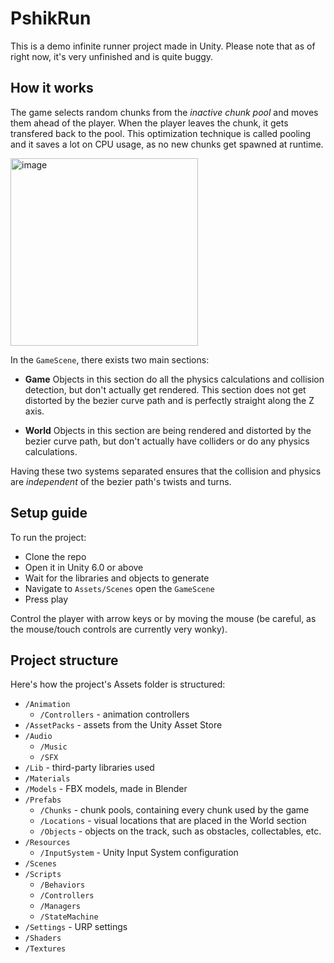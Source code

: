 # PshikRun
This is a demo infinite runner project made in Unity. Please note that as of right now, it's very unfinished and is quite buggy.

## How it works
The game selects random chunks from the *inactive chunk pool* and moves them ahead of the player. When the player leaves the chunk, it gets transfered back to the pool. This optimization technique is called pooling and it saves a lot on CPU usage, as no new chunks get spawned at runtime.

<img height="300" alt="image" src="https://github.com/user-attachments/assets/c9c2dc29-d8ce-4a6a-8bc8-14f14495fb54" />

In the `GameScene`, there exists two main sections:
- **Game**
  Objects in this section do all the physics calculations and collision detection, but don't actually get rendered. This section does not get distorted by the bezier curve path and is perfectly straight along the Z axis.

- **World**
  Objects in this section are being rendered and distorted by the bezier curve path, but don't actually have colliders or do any physics calculations.

Having these two systems separated ensures that the collision and physics are *independent* of the bezier path's twists and turns.

## Setup guide
To run the project:
- Clone the repo
- Open it in Unity 6.0 or above
- Wait for the libraries and objects to generate
- Navigate to `Assets/Scenes` open the `GameScene`
- Press play

Control the player with arrow keys or by moving the mouse (be careful, as the mouse/touch controls are currently very wonky).

## Project structure
Here's how the project's Assets folder is structured:
- `/Animation`
  - `/Controllers` - animation controllers
- `/AssetPacks` - assets from the Unity Asset Store
- `/Audio`
  - `/Music`
  - `/SFX`
- `/Lib` - third-party libraries used
- `/Materials`
- `/Models` - FBX models, made in Blender
- `/Prefabs`
  - `/Chunks` - chunk pools, containing every chunk used by the game
  - `/Locations` - visual locations that are placed in the World section
  - `/Objects` - objects on the track, such as obstacles, collectables, etc.
- `/Resources`
  - `/InputSystem` - Unity Input System configuration
- `/Scenes`
- `/Scripts`
  - `/Behaviors`
  - `/Controllers`
  - `/Managers`
  - `/StateMachine`
- `/Settings` - URP settings
- `/Shaders`
- `/Textures`
